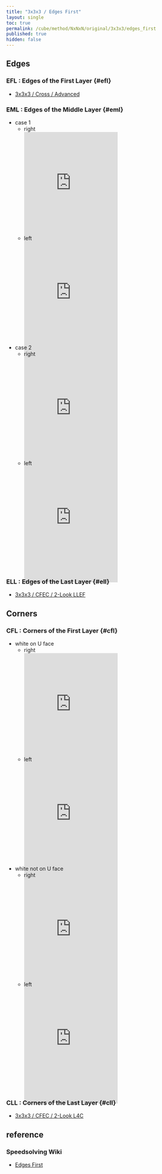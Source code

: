 ```yaml
---
title: "3x3x3 / Edges First"
layout: single
toc: true
permalink: /cube/method/NxNxN/original/3x3x3/edges_first
published: true
hidden: false
---
```


<head>
  <base target="_blank">
  <style>
    .iframe-wrapper {
      overflow      : hidden;
      margin-bottom : -35px;
    }
    iframe {
      width         : 250px;
      height        : 330px;
      margin-top    : -20px;
      border        : none;
    }
  </style>
</head>



## Edges

### EFL : Edges of the First Layer {#efl}

- [3x3x3 / Cross / Advanced](/cube/method/NxNxN/original/3x3x3/cross/advanced)

### EML : Edges of the Middle Layer {#eml}

- case 1
  - right
    <div class="iframe-wrapper">
      <iframe
        scrolling="no"
        src="https://ruwix.com/widget/3d/?alg=F'%20U%20F&colored=F%20R%20FD%20RD%20FR&hover=9&speed=500&flags=canvas"
      ></iframe>
    </div>
  - left
    <div class="iframe-wrapper">
      <iframe
        scrolling="no"
        src="https://ruwix.com/widget/3d/?alg=R%20U'%20R'&colored=F%20R%20FD%20RD%20FR&hover=9&speed=500&flags=canvas"
      ></iframe>
    </div>
- case 2
  - right
    <div class="iframe-wrapper">
      <iframe
        scrolling="no"
        src="https://ruwix.com/widget/3d/?alg=R'%20F%20R%20F'&colored=F%20R%20FD%20RD%20FR&hover=9&speed=500&flags=canvas"
      ></iframe>
    </div>
  - left
    <div class="iframe-wrapper">
      <iframe
        scrolling="no"
        src="https://ruwix.com/widget/3d/?alg=F%20R'%20F'%20R&colored=F%20R%20FD%20RD%20FR&hover=9&speed=500&flags=canvas"
      ></iframe>
    </div>

### ELL : Edges of the Last Layer {#ell}

- [3x3x3 / CFEC / 2-Look LLEF](/cube/method/NxNxN/original/3x3x3/cfec#llef)



## Corners

### CFL : Corners of the First Layer {#cfl}

- white on U face
  - right
    <div class="iframe-wrapper">
      <iframe
        scrolling="no"
        src="https://ruwix.com/widget/3d/?alg=z'%20U%20B%20U'%20F'%20U%20B'%20U'%20F%20z&colored=F*/em%20R*/em%20FRD%20U%20UF%20UR&hover=9&speed=500&flags=canvas"
      ></iframe>
    </div>
  - left
    <div class="iframe-wrapper">
      <iframe
        scrolling="no"
        src="https://ruwix.com/widget/3d/?alg=x%20U'%20L'%20U%20R%20U'%20L%20U%20R'%20x'&colored=F*/em%20R*/em%20FRD%20U%20UF%20UR&hover=9&speed=500&flags=canvas"
      ></iframe>
    </div>
- white not on U face
  - right
    <div class="iframe-wrapper">
      <iframe
        scrolling="no"
        src="https://ruwix.com/widget/3d/?alg=r%20U%20R'%20U'%20r'%20F%20R%20F'%20U'%20z'%20U%20B%20U'%20F'%20U%20B'%20U'%20F%20z&colored=F*/em%20R*/em%20FRD%20U%20UF%20UR&hover=9&speed=500&flags=canvas"
      ></iframe>
    </div>
  - left
    <div class="iframe-wrapper">
      <iframe
        scrolling="no"
        src="https://ruwix.com/widget/3d/?alg=r%20U%20R'%20U'%20r'%20F%20R%20F'%20U%20x%20U'%20L'%20U%20R%20U'%20L%20U%20R'%20x'&colored=F*/em%20R*/em%20FRD%20U%20UF%20UR&hover=9&speed=500&flags=canvas"
      ></iframe>
    </div>

### CLL : Corners of the Last Layer {#cll}

- [3x3x3 / CFEC / 2-Look L4C](/cube/method/NxNxN/original/3x3x3/cfec#l4c)



## reference

### Speedsolving Wiki

- [Edges First](https://www.speedsolving.com/wiki/index.php/Edges_First)
